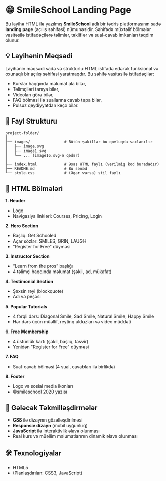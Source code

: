 
# 😁 SmileSchool Landing Page

Bu layihə HTML ilə yazılmış **SmileSchool** adlı bir tədris platformasının sadə **landing page** (açılış səhifəsi) nümunəsidir. Səhifədə müxtəlif bölmələr vasitəsilə istifadəçilərə təlimlər, təkliflər və sual-cavab imkanları təqdim olunur.

## 💡 Layihənin Məqsədi

Layihənin məqsədi sadə və strukturlu HTML istifadə edərək funksional və oxunaqlı bir açılış səhifəsi yaratmaqdır. Bu səhifə vasitəsilə istifadəçilər:

* Kurslar haqqında məlumat ala bilər,
* Təlimçiləri tanıya bilər,
* Videoları görə bilər,
* FAQ bölməsi ilə suallarına cavab tapa bilər,
* Pulsuz qeydiyyatdan keçə bilər.

## 📁 Fayl Strukturu

```
project-folder/
│
├── images/               # Bütün şəkillər bu qovluqda saxlanılır
│   ├── image.svg
│   ├── image1.svg
│   └── ... (image16.svg-ə qədər)
│
├── index.html            # Əsas HTML faylı (verilmiş kod buradadır)
├── README.md             # Bu sənəd
└── style.css             # (Əgər varsa) stil faylı
```

## 🧱 HTML Bölmələri

**1. Header**

* Logo
* Navigasiya linkləri: Courses, Pricing, Login

**2. Hero Section**

* Başlıq: Get Schooled
* Açar sözlər: SMILES, GRIN, LAUGH
* "Register for Free" düyməsi

**3. Instructor Section**

* “Learn from the pros” başlığı
* 4 təlimçi haqqında məlumat (şəkil, ad, mükafat)

**4. Testimonial Section**

* Şəxsin rəyi (blockquote)
* Adı və peşəsi

**5. Popular Tutorials**

* 4 fərqli dərs: Diagonal Smile, Sad Smile, Natural Smile, Happy Smile
* Hər dərs üçün müəllif, reytinq ulduzları və video müddəti

**6. Free Membership**

* 4 üstünlük kartı (şəkil, başlıq, təsvir)
* Yenidən "Register for Free" düyməsi

**7. FAQ**

* Sual-cavab bölməsi (4 sual, cavabları ilə birlikdə)

**8. Footer**

* Logo və sosial media ikonları
* ©smileschool 2020 yazısı

## 🚀 Gələcək Təkmilləşdirmələr

* **CSS** ilə dizaynın gözəlləşdirilməsi
* **Responsiv dizayn** (mobil uyğunluq)
* **JavaScript** ilə interaktivlik əlavə olunması
* Real kurs və müəllim məlumatlarının dinamik əlavə olunması

## 🛠 Texnologiyalar

* HTML5
* (Planlaşdırılan: CSS3, JavaScript)

